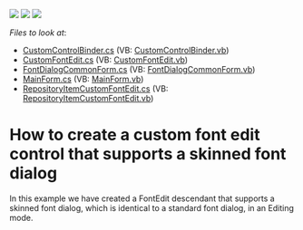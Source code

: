 <!-- default badges list -->
![](https://img.shields.io/endpoint?url=https://codecentral.devexpress.com/api/v1/VersionRange/128619580/11.1.4%2B)
[![](https://img.shields.io/badge/Open_in_DevExpress_Support_Center-FF7200?style=flat-square&logo=DevExpress&logoColor=white)](https://supportcenter.devexpress.com/ticket/details/E3683)
[![](https://img.shields.io/badge/📖_How_to_use_DevExpress_Examples-e9f6fc?style=flat-square)](https://docs.devexpress.com/GeneralInformation/403183)
<!-- default badges end -->
<!-- default file list -->
*Files to look at*:

* [CustomControlBinder.cs](./CS/CustomControlBinder.cs) (VB: [CustomControlBinder.vb](./VB/CustomControlBinder.vb))
* [CustomFontEdit.cs](./CS/CustomFontEdit.cs) (VB: [CustomFontEdit.vb](./VB/CustomFontEdit.vb))
* [FontDialogCommonForm.cs](./CS/FontDialogCommonForm.cs) (VB: [FontDialogCommonForm.vb](./VB/FontDialogCommonForm.vb))
* [MainForm.cs](./CS/MainForm.cs) (VB: [MainForm.vb](./VB/MainForm.vb))
* [RepositoryItemCustomFontEdit.cs](./CS/RepositoryItemCustomFontEdit.cs) (VB: [RepositoryItemCustomFontEdit.vb](./VB/RepositoryItemCustomFontEdit.vb))
<!-- default file list end -->
# How to create a custom font edit control that supports a skinned font dialog


<p>In this example we have created a FontEdit descendant that supports a skinned font dialog, which is identical to a standard font dialog, in an Editing mode.</p>

<br/>


